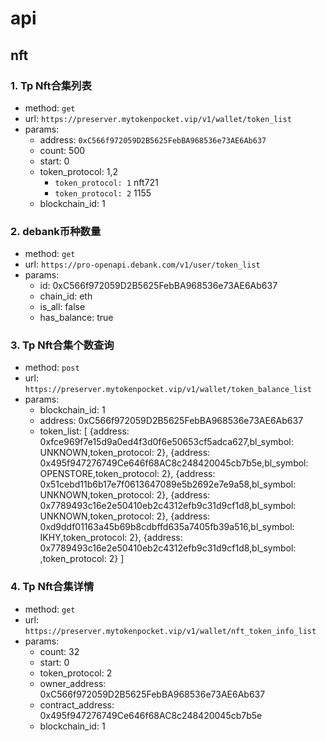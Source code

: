 # api
## nft
### 1. Tp Nft合集列表
- method: `get`
- url: `https://preserver.mytokenpocket.vip/v1/wallet/token_list`
- params: 
    - address: `0xC566f972059D2B5625FebBA968536e73AE6Ab637`
    - count: 500
    - start: 0
    - token_protocol: 1,2
        - `token_protocol: 1` nft721
        - `token_protocol: 2`  1155
    - blockchain_id: 1
### 2. debank币种数量
- method: `get`
- url: `https://pro-openapi.debank.com/v1/user/token_list`
- params: 
    - id: 0xC566f972059D2B5625FebBA968536e73AE6Ab637
    - chain_id: eth
    - is_all: false
    - has_balance: true

### 3. Tp Nft合集个数查询
- method: `post`
- url: `https://preserver.mytokenpocket.vip/v1/wallet/token_balance_list`
- params: 
    - blockchain_id: 1
    - address: 0xC566f972059D2B5625FebBA968536e73AE6Ab637
    - token_list: [
        {address: 0xfce969f7e15d9a0ed4f3d0f6e50653cf5adca627,bl_symbol: UNKNOWN,token_protocol: 2},
        {address: 0x495f947276749Ce646f68AC8c248420045cb7b5e,bl_symbol: OPENSTORE,token_protocol: 2},
        {address: 0x51cebd11b6b17e7f0613647089e5b2692e7e9a58,bl_symbol: UNKNOWN,token_protocol: 2},
        {address: 0x7789493c16e2e50410eb2c4312efb9c31d9cf1d8,bl_symbol: UNKNOWN,token_protocol: 2},
        {address: 0xd9ddf01163a45b69b8cdbffd635a7405fb39a516,bl_symbol: IKHY,token_protocol: 2},
        {address: 0x7789493c16e2e50410eb2c4312efb9c31d9cf1d8,bl_symbol: ,token_protocol: 2}
    ]
### 4. Tp Nft合集详情
- method: `get`
- url: `https://preserver.mytokenpocket.vip/v1/wallet/nft_token_info_list`
- params: 
    - count: 32
    - start: 0
    - token_protocol: 2
    - owner_address: 0xC566f972059D2B5625FebBA968536e73AE6Ab637
    - contract_address: 0x495f947276749Ce646f68AC8c248420045cb7b5e
    - blockchain_id: 1